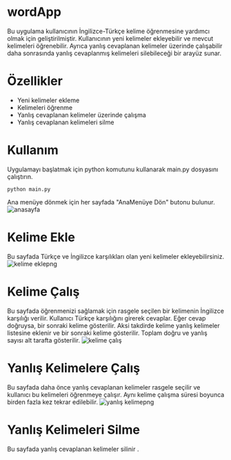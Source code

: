 # wordApp

Bu uygulama kullanıcının İngilizce-Türkçe kelime öğrenmesine yardımcı olmak için geliştirilmiştir. Kullanıcının yeni kelimeler ekleyebilir ve mevcut kelimeleri öğrenebilir. Ayrıca yanlış cevaplanan kelimeler üzerinde çalışabilir daha sonrasında yanlış cevaplanmış kelimeleri silebileceği bir arayüz sunar.

# Özellikler

  * Yeni kelimeler ekleme
  * Kelimeleri öğrenme
  * Yanlış cevaplanan kelimeler üzerinde çalışma
  * Yanlış cevaplanan kelimeleri silme

# Kullanım

Uygulamayı başlatmak için python komutunu kullanarak main.py dosyasını çalıştırın.
  
    python main.py
Ana menüye dönmek için her sayfada "AnaMenüye Dön" butonu bulunur.
![anasayfa](https://github.com/Abdullahsuheyl/wordApp/assets/89685930/a22392c9-630c-498f-a791-0f049d6f4570)

# Kelime Ekle

Bu sayfada Türkçe ve İngilizce karşılıkları olan yeni kelimeler ekleyebilirsiniz.
![kelime eklepng](https://github.com/Abdullahsuheyl/wordApp/assets/89685930/226756bd-e21e-4a19-bfcd-efff10421d3a)

# Kelime Çalış

Bu sayfada öğrenmenizi sağlamak için rasgele seçilen bir kelimenin İngilizce karşılığı verilir. Kullanıcı Türkçe karşılığını girerek cevaplar. Eğer cevap doğruysa, bir sonraki kelime gösterilir. Aksi takdirde kelime yanlış kelimeler listesine eklenir ve bir sonraki kelime gösterilir. Toplam doğru ve yanlış sayısı alt tarafta gösterilir.
![kelime çalış](https://github.com/Abdullahsuheyl/wordApp/assets/89685930/4a063683-6475-4662-aea3-2bdebee9121e)

# Yanlış Kelimelere Çalış

Bu sayfada daha önce yanlış cevaplanan kelimeler rasgele seçilir ve kullanıcı bu kelimeleri öğrenmeye çalışır. Aynı kelime çalışma süresi boyunca birden fazla kez tekrar edilebilir.
![yanlış kelimepng](https://github.com/Abdullahsuheyl/wordApp/assets/89685930/a0c78f0f-d832-4ce5-8be6-70b583830362)

# Yanlış Kelimeleri Silme

Bu sayfada yanlış cevaplanan kelimeler silinir .
